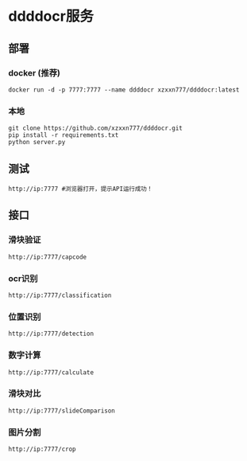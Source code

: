 # ddddocr服务

## 部署
### docker (推荐)
```shell
docker run -d -p 7777:7777 --name ddddocr xzxxn777/ddddocr:latest
```
### 本地
```shell
git clone https://github.com/xzxxn777/ddddocr.git
pip install -r requirements.txt
python server.py
```

## 测试
```shell
http://ip:7777 #浏览器打开，提示API运行成功！
```

## 接口
### 滑块验证
```shell
http://ip:7777/capcode
```
### ocr识别
```classification
http://ip:7777/classification
```
### 位置识别
```shell
http://ip:7777/detection
```
### 数字计算
```shell
http://ip:7777/calculate
```
### 滑块对比
```shell
http://ip:7777/slideComparison
```
### 图片分割
```shell
http://ip:7777/crop
```